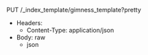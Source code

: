 PUT /_index_template/gimness_template?pretty

* Headers:
    * Content-Type: application/json
* Body: raw
    * json